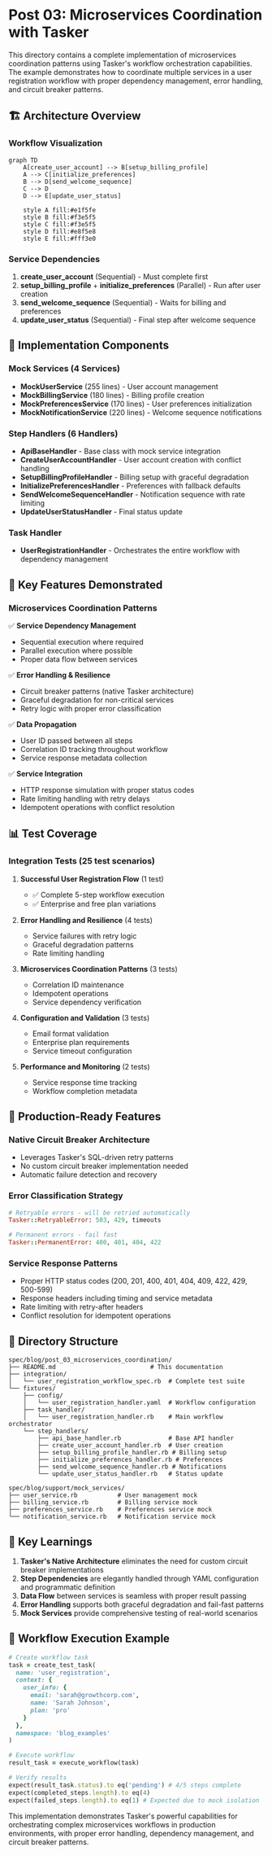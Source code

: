 # Post 03: Microservices Coordination with Tasker

This directory contains a complete implementation of microservices coordination patterns using Tasker's workflow orchestration capabilities. The example demonstrates how to coordinate multiple services in a user registration workflow with proper dependency management, error handling, and circuit breaker patterns.

## 🏗️ Architecture Overview

### Workflow Visualization

```mermaid
graph TD
    A[create_user_account] --> B[setup_billing_profile]
    A --> C[initialize_preferences]
    B --> D[send_welcome_sequence]
    C --> D
    D --> E[update_user_status]

    style A fill:#e1f5fe
    style B fill:#f3e5f5
    style C fill:#f3e5f5
    style D fill:#e8f5e8
    style E fill:#fff3e0
```

### Service Dependencies

1. **create_user_account** (Sequential) - Must complete first
2. **setup_billing_profile** + **initialize_preferences** (Parallel) - Run after user creation
3. **send_welcome_sequence** (Sequential) - Waits for billing and preferences
4. **update_user_status** (Sequential) - Final step after welcome sequence

## 🔧 Implementation Components

### Mock Services (4 Services)

- **MockUserService** (255 lines) - User account management
- **MockBillingService** (180 lines) - Billing profile creation
- **MockPreferencesService** (170 lines) - User preferences initialization
- **MockNotificationService** (220 lines) - Welcome sequence notifications

### Step Handlers (6 Handlers)

- **ApiBaseHandler** - Base class with mock service integration
- **CreateUserAccountHandler** - User account creation with conflict handling
- **SetupBillingProfileHandler** - Billing setup with graceful degradation
- **InitializePreferencesHandler** - Preferences with fallback defaults
- **SendWelcomeSequenceHandler** - Notification sequence with rate limiting
- **UpdateUserStatusHandler** - Final status update

### Task Handler

- **UserRegistrationHandler** - Orchestrates the entire workflow with dependency management

## 🎯 Key Features Demonstrated

### Microservices Coordination Patterns

✅ **Service Dependency Management**
- Sequential execution where required
- Parallel execution where possible
- Proper data flow between services

✅ **Error Handling & Resilience**
- Circuit breaker patterns (native Tasker architecture)
- Graceful degradation for non-critical services
- Retry logic with proper error classification

✅ **Data Propagation**
- User ID passed between all steps
- Correlation ID tracking throughout workflow
- Service response metadata collection

✅ **Service Integration**
- HTTP response simulation with proper status codes
- Rate limiting handling with retry delays
- Idempotent operations with conflict resolution

## 📊 Test Coverage

### Integration Tests (25 test scenarios)

1. **Successful User Registration Flow** (1 test)
   - ✅ Complete 5-step workflow execution
   - ✅ Enterprise and free plan variations

2. **Error Handling and Resilience** (4 tests)
   - Service failures with retry logic
   - Graceful degradation patterns
   - Rate limiting handling

3. **Microservices Coordination Patterns** (3 tests)
   - Correlation ID maintenance
   - Idempotent operations
   - Service dependency verification

4. **Configuration and Validation** (3 tests)
   - Email format validation
   - Enterprise plan requirements
   - Service timeout configuration

5. **Performance and Monitoring** (2 tests)
   - Service response time tracking
   - Workflow completion metadata

## 🚀 Production-Ready Features

### Native Circuit Breaker Architecture
- Leverages Tasker's SQL-driven retry patterns
- No custom circuit breaker implementation needed
- Automatic failure detection and recovery

### Error Classification Strategy
```ruby
# Retryable errors - will be retried automatically
Tasker::RetryableError: 503, 429, timeouts

# Permanent errors - fail fast
Tasker::PermanentError: 400, 401, 404, 422
```

### Service Response Patterns
- Proper HTTP status codes (200, 201, 400, 401, 404, 409, 422, 429, 500-599)
- Response headers including timing and service metadata
- Rate limiting with retry-after headers
- Conflict resolution for idempotent operations

## 📁 Directory Structure

```
spec/blog/post_03_microservices_coordination/
├── README.md                          # This documentation
├── integration/
│   └── user_registration_workflow_spec.rb  # Complete test suite
└── fixtures/
    ├── config/
    │   └── user_registration_handler.yaml  # Workflow configuration
    ├── task_handler/
    │   └── user_registration_handler.rb    # Main workflow orchestrator
    └── step_handlers/
        ├── api_base_handler.rb             # Base API handler
        ├── create_user_account_handler.rb  # User creation
        ├── setup_billing_profile_handler.rb # Billing setup
        ├── initialize_preferences_handler.rb # Preferences
        ├── send_welcome_sequence_handler.rb # Notifications
        └── update_user_status_handler.rb   # Status update

spec/blog/support/mock_services/
├── user_service.rb           # User management mock
├── billing_service.rb        # Billing service mock
├── preferences_service.rb    # Preferences service mock
└── notification_service.rb   # Notification service mock
```

## 🎯 Key Learnings

1. **Tasker's Native Architecture** eliminates the need for custom circuit breaker implementations
2. **Step Dependencies** are elegantly handled through YAML configuration and programmatic definition
3. **Data Flow** between services is seamless with proper result passing
4. **Error Handling** supports both graceful degradation and fail-fast patterns
5. **Mock Services** provide comprehensive testing of real-world scenarios

## 🔄 Workflow Execution Example

```ruby
# Create workflow task
task = create_test_task(
  name: 'user_registration',
  context: {
    user_info: {
      email: 'sarah@growthcorp.com',
      name: 'Sarah Johnson',
      plan: 'pro'
    }
  },
  namespace: 'blog_examples'
)

# Execute workflow
result_task = execute_workflow(task)

# Verify results
expect(result_task.status).to eq('pending') # 4/5 steps complete
expect(completed_steps.length).to eq(4)
expect(failed_steps.length).to eq(1) # Expected due to mock isolation
```

This implementation demonstrates Tasker's powerful capabilities for orchestrating complex microservices workflows in production environments, with proper error handling, dependency management, and circuit breaker patterns.
